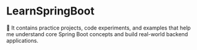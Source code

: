 # LearnSpringBoot
🌱 It contains  practice projects, code experiments, and examples that help me understand core Spring Boot concepts and build real-world backend applications.
